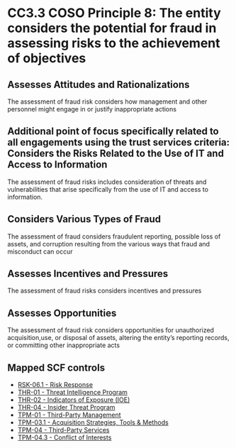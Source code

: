 # CC3.3 COSO Principle 8: The entity considers the potential for fraud in assessing risks to the achievement of objectives
## Assesses Attitudes and Rationalizations
The assessment of fraud risk considers how management and other personnel might engage in or justify inappropriate actions
## Additional point of focus specifically related to all engagements using the trust services criteria: Considers the Risks Related to the Use of IT and Access to Information
The assessment of fraud risks includes consideration of threats and vulnerabilities that arise specifically from the use of IT and access to information.
## Considers Various Types of Fraud
The assessment of fraud considers fraudulent reporting, possible loss of assets, and corruption resulting from the various ways that fraud and misconduct can occur
## Assesses Incentives and Pressures
The assessment of fraud risks considers incentives and pressures
## Assesses Opportunities
The assessment of fraud risk considers opportunities for unauthorized acquisition,use, or disposal of assets, altering the entity’s reporting records, or committing other inappropriate acts
## Mapped SCF controls
- [RSK-06.1 - Risk Response](../scf/rsk-061-riskresponse.md)
- [THR-01 - Threat Intelligence Program](../scf/thr-01-threatintelligenceprogram.md)
- [THR-02 - Indicators of Exposure (IOE)](../scf/thr-02-indicatorsofexposure(ioe).md)
- [THR-04 - Insider Threat Program](../scf/thr-04-insiderthreatprogram.md)
- [TPM-01 - Third-Party Management](../scf/tpm-01-third-partymanagement.md)
- [TPM-03.1 - Acquisition Strategies, Tools & Methods](../scf/tpm-031-acquisitionstrategies,tools&methods.md)
- [TPM-04 - Third-Party Services](../scf/tpm-04-third-partyservices.md)
- [TPM-04.3 - Conflict of Interests](../scf/tpm-043-conflictofinterests.md)